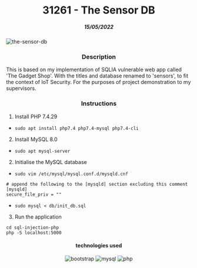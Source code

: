 <h1 align="center">31261 - The Sensor DB</h1>
<h5 align="center">15/05/2022</h5>

![the-sensor-db](https://user-images.githubusercontent.com/19354579/168476334-f9ab3256-b5da-4387-a4c1-787a94002b27.png)

<h3 align="center">Description</h3>

This is based on my implementation of SQLIA vulnerable web app called 'The Gadget Shop'. With the titles and database renamed to 'sensors', to fit the context of IoT Security. For the purposes of project demonstration to my supervisors.

<h3 align="center">Instructions</h3>

1. Install PHP 7.4.29
- `sudo apt install php7.4 php7.4-mysql php7.4-cli`

2. Install MySQL 8.0
- `sudo apt mysql-server`

2. Initialise the MySQL database
- `sudo vim /etc/mysql/mysql.conf.d/mysqld.cnf`
```
# append the following to the [mysqld] section excluding this comment
[mysqld]
secure_file_priv = ""
```
- `sudo mysql < db/init_db.sql`
3. Run the application
```
cd sql-injection-php
php -S localhost:5000
```

<h4 align="center">technologies used</h4>
<div align="center">
   <img alt="bootstrap" src="https://img.shields.io/badge/-Bootstrap-black?logo=bootstrap">
   <img alt="mysql" src="https://img.shields.io/badge/-MySQL-black?logo=mysql&logoColor=cyan">
   <img alt="php" src="https://img.shields.io/badge/-PHP-black?logo=php">
</div>
